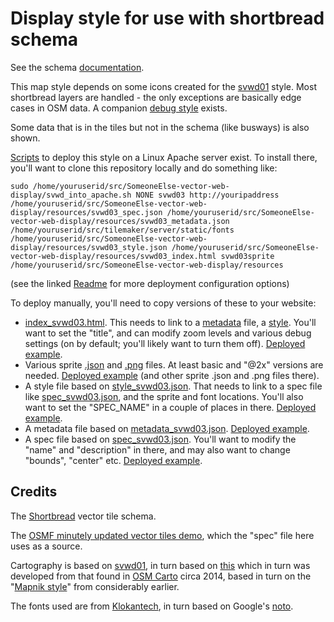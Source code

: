 # Display style for use with shortbread schema

See the schema [documentation](https://shortbread-tiles.org/schema/1.0/).

This map style depends on some icons created for the [svwd01](https://github.com/SomeoneElseOSM/SomeoneElse-vector-web-display/blob/main/resources/README_svwd01.md) style.  Most shortbread layers are handled - the only exceptions are basically edge cases in OSM data.  A companion [debug style](https://github.com/SomeoneElseOSM/SomeoneElse-vector-web-display/blob/main/resources/README_svwd05.md) exists.

Some data that is in the tiles but not in the schema (like busways) is also shown.

[Scripts](https://github.com/SomeoneElseOSM/SomeoneElse-vector-web-display/blob/main/README.md) to deploy this style on a Linux Apache server exist.  To install there, you'll want to clone this repository locally and do something like:

    sudo /home/youruserid/src/SomeoneElse-vector-web-display/svwd_into_apache.sh NONE svwd03 http://youripaddress /home/youruserid/src/SomeoneElse-vector-web-display/resources/svwd03_spec.json /home/youruserid/src/SomeoneElse-vector-web-display/resources/svwd03_metadata.json /home/youruserid/src/tilemaker/server/static/fonts /home/youruserid/src/SomeoneElse-vector-web-display/resources/svwd03_style.json /home/youruserid/src/SomeoneElse-vector-web-display/resources/svwd03_index.html svwd03sprite /home/youruserid/src/SomeoneElse-vector-web-display/resources

(see the linked [Readme](https://github.com/SomeoneElseOSM/SomeoneElse-vector-web-display/blob/main/README.md) for more deployment configuration options)

To deploy manually, you'll need to copy versions of these to your website:

* [index_svwd03.html](https://github.com/SomeoneElseOSM/SomeoneElse-vector-web-display/blob/main/resources/svwd03_index.html).  This needs to link to a [metadata](https://github.com/SomeoneElseOSM/SomeoneElse-vector-web-display/blob/main/resources/svwd03_metadata.json) file, a [style](https://github.com/SomeoneElseOSM/SomeoneElse-vector-web-display/blob/main/resources/svwd03_style.json).  You'll want to set the "title", and can modify zoom levels and various debug settings (on by default; you'll likely want to turn them off).  [Deployed example](https://map.atownsend.org.uk/vector/index_svwd03.html).
* Various sprite [.json](https://github.com/SomeoneElseOSM/SomeoneElse-vector-web-display/blob/main/resources/svwd03sprite.json) and [.png](https://github.com/SomeoneElseOSM/SomeoneElse-vector-web-display/blob/main/resources/svwd03sprite.png) files.  At least basic and "@2x" versions are needed.    [Deployed example](https://map.atownsend.org.uk/vector/svwd03sprite.json) (and other sprite .json and .png files there).
* A style file based on [style_svwd03.json](https://github.com/SomeoneElseOSM/SomeoneElse-vector-web-display/blob/main/resources/svwd03_style.json).  That needs to link to a spec file like [spec_svwd03.json](https://github.com/SomeoneElseOSM/SomeoneElse-vector-web-display/blob/main/resources/svwd03_spec.json), and the sprite and font locations.  You'll also want to set the "SPEC_NAME" in a couple of places in there.  [Deployed example](https://map.atownsend.org.uk/vector/style_svwd03.json).
* A metadata file based on [metadata_svwd03.json](https://github.com/SomeoneElseOSM/SomeoneElse-vector-web-display/blob/main/resources/svwd03_metadata.json).  [Deployed example](https://map.atownsend.org.uk/vector/metadata_svwd03.json).
* A spec file based on [spec_svwd03.json](https://github.com/SomeoneElseOSM/SomeoneElse-vector-web-display/blob/main/resources/svwd03_spec.json).  You'll want to modify the "name" and "description" in there, and may also want to change "bounds", "center" etc.  [Deployed example](https://map.atownsend.org.uk/vector/spec_svwd03.json).

## Credits

The [Shortbread](https://shortbread-tiles.org/) vector tile schema.

The [OSMF minutely updated vector tiles demo](https://community.openstreetmap.org/t/minutely-updated-vector-tiles-demo/110121), which the "spec" file here uses as a source.

Cartography is based on [svwd01](https://github.com/SomeoneElseOSM/SomeoneElse-vector-extract/blob/main/resources/README_sve01.md), in turn based on [this](https://map.atownsend.org.uk/maps/map/map.html) which in turn was developed from that found in [OSM Carto](https://wiki.openstreetmap.org/wiki/OpenStreetMap_Carto#Forks_and_independent_deployments) circa 2014, based in turn on the "[Mapnik style](https://github.com/openstreetmap/mapnik-stylesheets)" from considerably earlier.

The fonts used are from [Klokantech](https://github.com/klokantech/klokantech-gl-fonts), in turn based on Google's [noto](https://fonts.google.com/noto).
